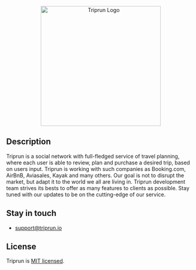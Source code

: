 <p align="center">
  <a href="http://triprun.io" target="blank"><img src="https://i.ibb.co/pJ5C0Vb/Screenshot-2019-08-15-at-20-20-38.png" width="320" alt="Triprun Logo" /></a>
</p>

## Description

Triprun is a social network with full-fledged service of travel planning, where each user is able to review, plan and purchase a desired trip, based on users input. Triprun is working with such companies as Booking.com, AirBnB, Aviasales, Kayak and many others. Our goal is not to disrupt the market, but adapt it to the world we all are living in. Triprun development team strives its bests to offer as many features to clients as possible. Stay tuned with our updates to be on the cutting-edge of our service.

## Stay in touch

- support@triprun.io

## License

  Triprun is [MIT licensed](LICENSE).
